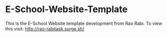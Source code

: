 # E-School-Website-Template
This is the E-School Website template development from Rao Rabi. To view this visit: http://rao-rabitask.surge.sh/
